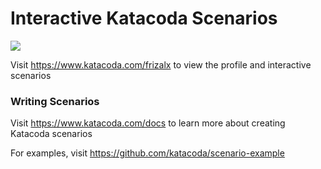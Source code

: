 # Interactive Katacoda Scenarios

[![](http://shields.katacoda.com/katacoda/frizalx/count.svg)](https://www.katacoda.com/frizalx "Get your profile on Katacoda.com")

Visit https://www.katacoda.com/frizalx to view the profile and interactive scenarios

### Writing Scenarios
Visit https://www.katacoda.com/docs to learn more about creating Katacoda scenarios

For examples, visit https://github.com/katacoda/scenario-example
